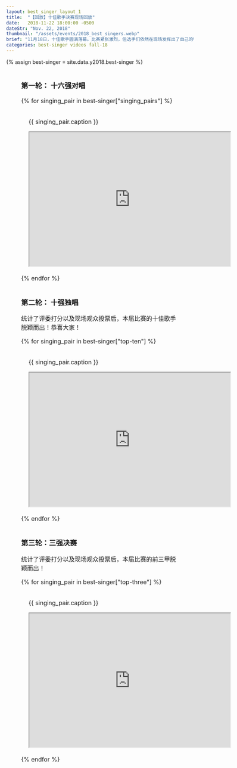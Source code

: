 ```yaml
---
layout: best_singer_layout_1
title:  "【回放】十佳歌手决赛现场回放"
date:   2018-11-22 18:00:00 -0500
dateStr: "Nov. 22, 2018"
thumbnail: "/assets/events/2018_best_singers.webp"
brief: "11月18日，十佳歌手圆满落幕。比赛紧张激烈，但选手们依然在现场发挥出了自己的特色，给现场观众带去了曲风不同、独特动听的歌声。感谢每一位选手的努力和付出！"
categories: best-singer videos fall-18
---
```

{% assign best-singer = site.data.y2018.best-singer %}

<div style="margin: 40px; font-size: 16px">
  <h3 class="blue-highlight">第一轮： 十六强对唱</h3>
    {% for singing_pair in best-singer["singing_pairs"] %}
      <div class="row">
        <div class="col-sm-6 col-sm-offset-3" style="padding: 20px">
        <p>{{ singing_pair.caption }}</p>
        <iframe width="540" height="360"
        src="https://www.youtube.com/embed/{{ singing_pair.youtube_id }}"></iframe>
        </div>
      </div>
    {% endfor %}
</div>
<div style="margin: 40px; font-size: 16px">
  <h3 class="blue-highlight">第二轮： 十强独唱</h3>
    <p>统计了评委打分以及现场观众投票后，本届比赛的十佳歌手脱颖而出！恭喜大家！</p>
    {% for singing_pair in best-singer["top-ten"] %}
      <div class="row">
        <div class="col-sm-6 col-sm-offset-3" style="padding: 20px">
        <p>{{ singing_pair.caption }}</p>
        <iframe width="540" height="360"
        src="https://www.youtube.com/embed/{{ singing_pair.youtube_id }}"></iframe>
        </div>
      </div>
    {% endfor %}
</div>
<div style="margin: 40px; font-size: 16px">
  <h3 class="blue-highlight">第三轮：三强决赛</h3>
    <p>统计了评委打分以及现场观众投票后，本届比赛的前三甲脱颖而出！</p>
    {% for singing_pair in best-singer["top-three"] %}
      <div class="row">
        <div class="col-sm-6 col-sm-offset-3" style="padding: 20px">
        <p>{{ singing_pair.caption }}</p>
        <iframe width="540" height="360"
        src="https://www.youtube.com/embed/{{ singing_pair.youtube_id }}"></iframe>
        </div>
      </div>
    {% endfor %}
</div>
